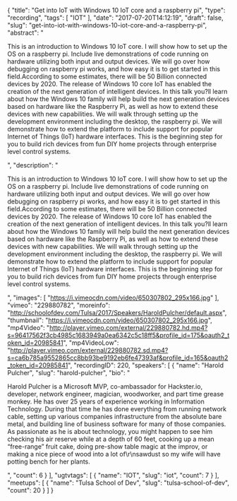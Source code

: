 {
  "title": "Get into IoT with Windows 10 IoT core and a raspberry pi",
  "type": "recording",
  "tags": [
    "IOT"
  ],
  "date": "2017-07-20T14:12:19",
  "draft": false,
  "slug": "get-into-iot-with-windows-10-iot-core-and-a-raspberry-pi",
  "abstract": "<p>This is an introduction to Windows 10 IoT core. I will show how to set up the OS on a raspberry pi. Include live demonstrations of code running on hardware utilizing both input and output devices. We will go over how debugging on raspberry pi works, and how easy it is to get started in this field.According to some estimates, there will be 50 Billion connected devices by 2020. The release of Windows 10 core IoT has enabled the creation of the next generation of intelligent devices. In this talk you?ll learn about how the Windows 10 family will help build the next generation devices based on hardware like the Raspberry Pi, as well as how to extend these devices with new capabilities. We will walk through setting up the development environment including the desktop, the raspberry pi. We will demonstrate how to extend the platform to include support for popular Internet of Things (IoT) hardware interfaces. This is the beginning step for you to build rich devices from fun DIY home projects through enterprise level control systems.</p>",
  "description": "<p>This is an introduction to Windows 10 IoT core. I will show how to set up the OS on a raspberry pi. Include live demonstrations of code running on hardware utilizing both input and output devices. We will go over how debugging on raspberry pi works, and how easy it is to get started in this field.According to some estimates, there will be 50 Billion connected devices by 2020. The release of Windows 10 core IoT has enabled the creation of the next generation of intelligent devices. In this talk you?ll learn about how the Windows 10 family will help build the next generation devices based on hardware like the Raspberry Pi, as well as how to extend these devices with new capabilities. We will walk through setting up the development environment including the desktop, the raspberry pi. We will demonstrate how to extend the platform to include support for popular Internet of Things (IoT) hardware interfaces. This is the beginning step for you to build rich devices from fun DIY home projects through enterprise level control systems.</p>",
  "images": [
    "https://i.vimeocdn.com/video/650307802_295x166.jpg"
  ],
  "vimeo": "229880782",
  "moreinfo": "http://schoolofdev.com/Tulsa/2017/Speakers/HaroldPulcher/default.aspx",
  "thumbnail": "https://i.vimeocdn.com/video/650307802_295x166.jpg",
  "mp4Video": "http://player.vimeo.com/external/229880782.hd.mp4?s=96417562f3cb4985c1683949a0ea6342c5c18ff5&profile_id=175&oauth2_token_id=20985841",
  "mp4VideoLow": "http://player.vimeo.com/external/229880782.sd.mp4?s=ca6b785a9552865cc8bb93be9192eb6fe47393af&profile_id=165&oauth2_token_id=20985841",
  "recordingID": 220,
  "speakers": [
    {
      "name": "Harold Pulcher",
      "slug": "harold-pulcher",
      "bio": "<p>Harold Pulcher is a Microsoft MVP, co-ambassador for Hackster.io, developer, network engineer, magician, woodworker, and part time grease monkey. He has over 25 years of experience working in Information Technology. During that time he has done everything from running network cable, setting up various companies infrastructure from the absolute bare metal, and building line of business software for many of those companies. As passionate as he is about technology, you might happen to see him checking his air reserve while at a depth of 60 feet, cooking up a mean “free-range” fruit cake, doing pre-show table magic at the improv, or making a nice piece of wood into a lot of\r\nsawdust so my wife will have potting bench for her plants.</p>",
      "count": 6
    }
  ],
  "ugtvtags": [
    {
      "name": "IOT",
      "slug": "iot",
      "count": 7
    }
  ],
  "meetups": [
    {
      "name": "Tulsa School of Dev",
      "slug": "tulsa-school-of-dev",
      "count": 20
    }
  ]
}